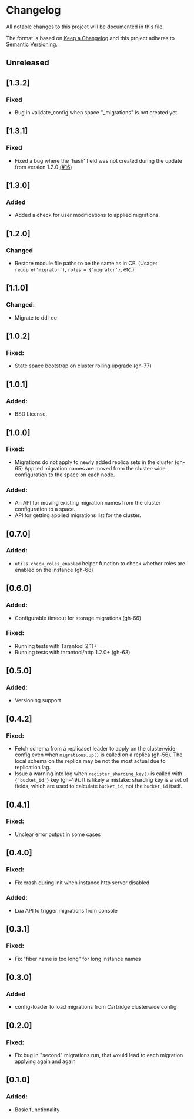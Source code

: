 # Changelog
All notable changes to this project will be documented in this file.

The format is based on [Keep a Changelog](http://keepachangelog.com/en/1.0.0/)
and this project adheres to [Semantic Versioning](http://semver.org/spec/v2.0.0.html).

## Unreleased

## [1.3.2]

### Fixed

- Bug in validate_config when space "_migrations" is not created yet.

## [1.3.1]

### Fixed

- Fixed a bug where the 'hash' field was not created during the update from version 1.2.0 [(#16)](https://github.com/tarantool/migrations-ee/pull/16/)

## [1.3.0]

### Added

- Added a check for user modifications to applied migrations.

## [1.2.0]

### Changed

- Restore module file paths to be the same as in CE.
  (Usage: `require('migrator')`, `roles = {'migrator'}`, etc.)

## [1.1.0]

### Changed:
- Migrate to ddl-ee

## [1.0.2]

### Fixed:
- State space bootstrap on cluster rolling upgrade (gh-77)

## [1.0.1]

### Added:
- BSD License.

## [1.0.0]

### Fixed:
- Migrations do not apply to newly added replica sets in the cluster (gh-65)
  Applied migration names are moved from the cluster-wide configuration to
  the space on each node.

### Added:
- An API for moving existing migration names from the cluster configuration to
  a space.
- API for getting applied migrations list for the cluster.

## [0.7.0]
### Added:
- `utils.check_roles_enabled` helper function
  to check whether roles are enabled on the instance (gh-68)

## [0.6.0]
### Added:
- Configurable timeout for storage migrations (gh-66)
### Fixed:
- Running tests with Tarantool 2.11+
- Running tests with tarantool/http 1.2.0+ (gh-63)

## [0.5.0]
### Added:
- Versioning support

## [0.4.2]
### Fixed:
- Fetch schema from a replicaset leader to apply on the clusterwide config even
  when `migrations.up()` is called on a replica (gh-56). The local schema on
  the replica may be not the most actual due to replication lag.
- Issue a warning into log when `register_sharding_key()` is called with
  `{'bucket_id'}` key (gh-49). It is likely a mistake: sharding key is a set of
  fields, which are used to calculate `bucket_id`, not the `bucket_id` itself.

## [0.4.1]
### Fixed: 
- Unclear error output in some cases

## [0.4.0]
### Fixed: 
- Fix crash during init when instance http server disabled
### Added:
- Lua API to trigger migrations from console

## [0.3.1]
### Fixed:
- Fix "fiber name is too long" for long instance names

## [0.3.0]
### Added
- config-loader to load migrations from Cartridge clusterwide config

## [0.2.0]
### Fixed:
- Fix bug in "second" migrations run, that would lead to each migration applying again and again

## [0.1.0]
### Added:
- Basic functionality
